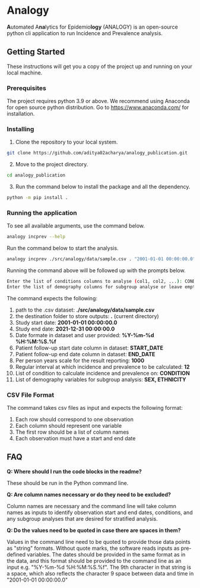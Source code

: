 # Analogy

**A**utomated A**na**lytics for Epidemio**logy** (ANALOGY) is an open-source python cli application to run Incidence and Prevalence analysis.

## Getting Started
These instructions will get you a copy of the project up and running on your local machine.

### Prerequisites
The project requires python 3.9 or above. We recommend using Anaconda for open source python distribution. Go to https://www.anaconda.com/ for installation.

### Installing

1. Clone the repository to your local system.
```bash
git clone https://github.com/aditya02acharya/analogy_publication.git
```

2. Move to the project directory.
```bash
cd analogy_publication
```

3. Run the command below to install the package and all the dependency. 
```bash
python -m pip install .
```

### Running the application

To see all available arguments, use the command below.
```bash
analogy incprev --help
```

Run the command below to start the analysis.
```bash
analogy incprev ./src/analogy/data/sample.csv . "2001-01-01 00:00:00.0" "2021-12-31 00:00:00.0" "%Y-%m-%d %H:%M:%S.%f" START_DATE END_DATE 1000 12
```
Running the command above will be followed up with the prompts below. 
```bash
Enter the list of conditions columns to analyse (col1, col2, ...): CONDITION
Enter the list of demography columns for subgroup analyse or leave empty if none (col1, col2, ...): SEX, ETHNICITY
```
The command expects the following:
1. path to the .csv dataset: **./src/analogy/data/sample.csv**
2. the destination folder to store outputs: **.** (current directory)
3. Study start date: **2001-01-01 00:00:00.0**
4. Study end date: **2021-12-31 00:00:00.0**
5. Date formate in dataset and user provided: **%Y-%m-%d %H:%M:%S.%f**
6. Patient follow-up start date column in dataset: **START_DATE**
7. Patient follow-up end date column in dataset: **END_DATE**
8. Per person years scale for the result reporting: **1000**
9. Regular interval at which incidence and prevalence to be calculated: **12**
10. List of condition to calculate incidence and prevalence on: **CONDITION**
11. List of demography variables for subgroup analysis: **SEX, ETHNICITY**

### CSV File Format
The command takes csv files as input and expects the following format:
1. Each row should correspond to one observation
2. Each column should represent one variable
3. The first row should be a list of column names
4. Each observation must have a start and end date

   
## FAQ
**Q: Where should I run the code blocks in the readme?**

These should be run in the Python command line.


**Q: Are column names necessary or do they need to be excluded?**

Column names are necessary and the command line will take column names as inputs to identify observation start and end dates, conditions, and any subgroup analyses that are desired for stratified analysis.

**Q: Do the values need to be quoted in case there are spaces in them?**

Values in the command line need to be quoted to provide those data points as "string" formats. Without quote marks, the software reads inputs as pre-defined variables. The dates should be provided in the same format as in the data, and this format should be provided to the command line as an input e.g. "%Y-%m-%d %H:%M:%S.%f". The 9th character in that string is a space, which also reflects the character 9 space between data and time in "2001-01-01 00:00:00.0"
